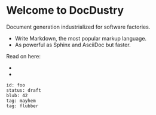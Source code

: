 # Welcome to DocDustry

Document generation industrialized for software factories.

* Write Markdown, the most popular markup language.
* As powerful as Sphinx and AsciiDoc but faster.

Read on here:

* [](did:user_manual)
* [](did:dev_manual)


```docdustry-docmeta
id: foo
status: draft
blub: 42
tag: mayhem
tag: flubber
```

